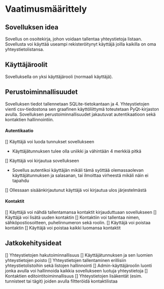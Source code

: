 # Vaatimusmäärittely

## Sovelluksen idea

Sovellus on osoitekirja, johon voidaan tallentaa yhteystietoja listaan. Sovellusta voi käyttää useampi rekisteröitynyt käyttäjä joilla kaikilla on oma yhteystietolistansa.

## Käyttäjäroolit

Sovelluksella on yksi käyttäjärooli (normaali käyttäjä).

## Perustoiminnallisuudet

Sovelluksen tiedot tallennetaan SQLite-tietokantaan ja 4. Yhteystietojen vienti csv-tiedostona
sen graafinen käyttöliittymä toteutetaan PyQt-kirjaston avulla. Sovelluksen perustoiminnallisuudet jakautuvat autentikaatioon sekä kontaktien hallinnointiin.

#### Autentikaatio

[] Käyttäjä voi luoda tunnukset sovellukseen

- Käyttäjätunnuksen tulee olla uniikki ja vähintään 4 merkkiä pitkä

[] Käyttäjä voi kirjautua sovellukseen

- Sovellus autentikoi käyttäjän mikäli tämä syöttää olemassaolevan käyttäjätunnuksen ja salasanan, tai ilmoittaa virheestä mikäli näin ei tapahdu

[] Ollessaan sisäänkirjautunut käyttäjä voi kirjautua ulos järjestelmästä

#### Kontaktit

[] Käyttäjä voi nähdä tallentamansa kontaktit kirjauduttuaan sovellukseen
[] Käyttäjä voi lisätä uuden kontaktin
[] Kontaktiin voi tallentaa nimen, sähköpostiosoitteen, puhelinnumeron sekä roolin.
[] Käyttäjä voi poistaa kontaktin
[] Käyttäjä voi poistaa kaikki luomansa kontaktit

## Jatkokehitysideat

[] Yhteystietojen hakutoiminnallisuus
[] Käyttäjätunnuksen ja sen luomien yhteystietojen poisto
[] Yhteystietojen tallentaminen erillisiin yhteystietolistoihin sekä listojen hallinnointi
[] Admin-käyttäjäroolin luonti jonka avulla voi hallinnoida kaikkia sovellukseen luotuja yhteystietoja
[] Kontaktien editointitoiminnallisuus
[] Yhteystietojen lisäkentät (esim. tunnisteet tai tägit) joiden avulla filtteröidä kontaktilistaa
